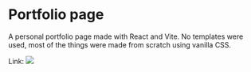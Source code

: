 # Portfolio page

A personal portfolio page made with React and Vite.
No templates were used, most of the things were made from scratch using vanilla CSS.

Link: ![](https://stjepanbonic.vercel.app/)
